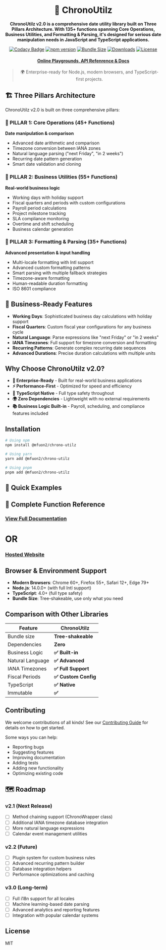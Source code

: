 
<div align="center">
<h1>📅 ChronoUtilz</h1>

**ChronoUtilz v2.0 is a comprehensive date utility library built on Three Pillars Architecture. With 135+ functions spanning Core Operations, Business Utilities, and Formatting & Parsing, it's designed for serious date manipulation needs in JavaScript and TypeScript applications.**

[![Codacy Badge](https://api.codacy.com/project/badge/Grade/19bff778386b42779ffa07b61171420e)](https://app.codacy.com/gh/Fintector/date-wise?utm_source=github.com&utm_medium=referral&utm_content=Fintector/date-wise&utm_campaign=Badge_Grade)
[![npm version](https://img.shields.io/npm/v/@mfuon2/chrono-utilz.svg)](https://www.npmjs.com/package/chrono-utilz)
[![Bundle Size](https://img.shields.io/bundlephobia/minzip/@mfuon2/chrono-utilz)](https://bundlephobia.com/package/@mfuon2/chrono-utilz)
[![Downloads](https://img.shields.io/npm/dm/@mfuon2/chrono-utilz.svg)](https://www.npmjs.com/package/@mfuon2/chrono-utilz)
[![License](https://img.shields.io/npm/l/@mfuon2/chrono-utilz.svg)](https://github.com/mfuon2/chrono-utilz/blob/main/LICENSE.md)

#### [Online Playgrounds, API Refenrence & Docs](https://chronoutilz.netlify.app/)

> 🌍 Enterprise-ready for Node.js, modern browsers, and TypeScript-first projects.
</div>

## 🏗️ Three Pillars Architecture

ChronoUtilz v2.0 is built on three comprehensive pillars:

### 🔹 PILLAR 1: Core Operations (45+ Functions)
**Date manipulation & comparison**
- Advanced date arithmetic and comparison
- Timezone conversion between IANA zones
- Natural language parsing ("next Friday", "in 2 weeks")
- Recurring date pattern generation
- Smart date validation and cloning

### 🔹 PILLAR 2: Business Utilities (55+ Functions) 
**Real-world business logic**
- Working days with holiday support
- Fiscal quarters and periods with custom configurations
- Payroll period calculations
- Project milestone tracking
- SLA compliance monitoring
- Overtime and shift scheduling
- Business calendar generation

### 🔹 PILLAR 3: Formatting & Parsing (35+ Functions)
**Advanced presentation & input handling**
- Multi-locale formatting with Intl support
- Advanced custom formatting patterns
- Smart parsing with multiple fallback strategies
- Timezone-aware formatting
- Human-readable duration formatting
- ISO 8601 compliance

## 🚀 Business-Ready Features

- **Working Days**: Sophisticated business day calculations with holiday support
- **Fiscal Quarters**: Custom fiscal year configurations for any business cycle
- **Natural Language**: Parse expressions like "next Friday" or "in 2 weeks"
- **IANA Timezones**: Full support for timezone conversion and formatting
- **Recurring Patterns**: Generate complex recurring date sequences
- **Advanced Durations**: Precise duration calculations with multiple units

## Why Choose ChronoUtilz v2.0?

- **🏢 Enterprise-Ready** - Built for real-world business applications
- **⚡ Performance-First** - Optimized for speed and efficiency
- **🔧 TypeScript Native** - Full type safety throughout
- **🌍 Zero Dependencies** - Lightweight with no external requirements
- **📚 Business Logic Built-in** - Payroll, scheduling, and compliance features included

## Installation

```bash
# Using npm
npm install @mfuon2/chrono-utilz

# Using yarn
yarn add @mfuon2/chrono-utilz

# Using pnpm
pnpm add @mfuon2/chrono-utilz
```

## 🚀 Quick Examples


## 📖 Complete Function Reference

### [View Full Documentation](DOCS.md) 
# OR 
### [Hosted Website](https://chronoutilz.netlify.app/)

## Browser & Environment Support

- **Modern Browsers**: Chrome 60+, Firefox 55+, Safari 12+, Edge 79+
- **Node.js**: 14.0.0+ (with full Intl support)
- **TypeScript**: 4.0+ (full type safety)
- **Bundle Size**: Tree-shakeable, use only what you need

## Comparison with Other Libraries

| Feature          | ChronoUtilz |
|------------------|------------------|
| Bundle size      | **Tree-shakeable** |
| Dependencies     | **Zero** |
| Business Logic   | **✅ Built-in** |
| Natural Language | **✅ Advanced** |
| IANA Timezones   | **✅ Full Support** |
| Fiscal Periods   | **✅ Custom Config** |
| TypeScript       | **✅ Native** |
| Immutable        | **✅** |

## Contributing

We welcome contributions of all kinds! See our [Contributing Guide](CONTRIBUTING.md) for details on how to get started.

Some ways you can help:
- Reporting bugs
- Suggesting features
- Improving documentation
- Adding tests
- Adding new functionality
- Optimizing existing code

## 🗺️ Roadmap

### v2.1 (Next Release)
- [ ] Method chaining support (ChronoWrapper class)
- [ ] Additional IANA timezone database integration
- [ ] More natural language expressions
- [ ] Calendar event management utilities

### v2.2 (Future)
- [ ] Plugin system for custom business rules
- [ ] Advanced recurring pattern builder
- [ ] Database integration helpers
- [ ] Performance optimizations and caching

### v3.0 (Long-term)
- [ ] Full i18n support for all locales
- [ ] Machine learning-based date parsing
- [ ] Advanced analytics and reporting features
- [ ] Integration with popular calendar systems

## License

MIT
